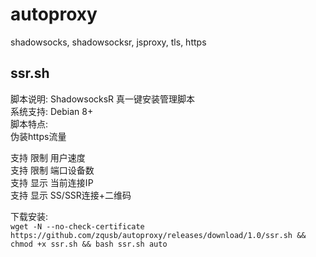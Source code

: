 # autoproxy
shadowsocks, shadowsocksr, jsproxy, tls, https

## ssr.sh</br>
脚本说明: ShadowsocksR 真一键安装管理脚本</br>
系统支持: Debian 8+ </br>
脚本特点: </br>
伪装https流量 </br>

支持 限制 用户速度 </br>
支持 限制 端口设备数 </br>
支持 显示 当前连接IP </br>
支持 显示 SS/SSR连接+二维码 </br>

下载安装:</br>
```wget -N --no-check-certificate https://github.com/zqusb/autoproxy/releases/download/1.0/ssr.sh && chmod +x ssr.sh && bash ssr.sh auto```
